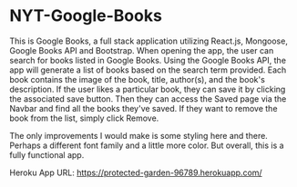 # NYT-Google-Books

This is Google Books, a full stack application utilizing React.js, Mongoose, Google Books API and Bootstrap. When opening the app, the user can search for books listed in Google Books. Using the Google Books API, the app will generate a list of books based on the search term provided. Each book contains the image of the book, title, author(s), and the book's description. If the user likes a particular book, they can save it by clicking the associated save button. Then they can access the Saved page via the Navbar and find all the books they've saved. If they want to remove the book from the list, simply click Remove. 

The only improvements I would make is some styling here and there. Perhaps a different font family and a little more color. But overall, this is a fully functional app. 

Heroku App URL: https://protected-garden-96789.herokuapp.com/
